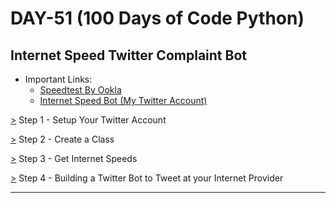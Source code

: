 # DAY-51 (100 Days of Code Python)

## Internet Speed Twitter Complaint Bot

* Important Links: 
  * [Speedtest By Ookla](https://www.speedtest.net/) 
  * [Internet Speed Bot (My Twitter Account)](https://mobile.twitter.com/InternetSpeedB8) 

[>](https://github.com/Aniruddh-482/Python-Bootcamp/blob/main/051/Internet%20Speed%20Twitter%20Complaint%20Bot/main.py) Step 1 - Setup Your Twitter Account <br>

[>](https://github.com/Aniruddh-482/Python-Bootcamp/blob/main/051/Internet%20Speed%20Twitter%20Complaint%20Bot/main.py) Step 2 - Create a Class <br>

[>](https://github.com/Aniruddh-482/Python-Bootcamp/blob/main/051/Internet%20Speed%20Twitter%20Complaint%20Bot/main.py) Step 3 - Get Internet Speeds <br>

[>](https://github.com/Aniruddh-482/Python-Bootcamp/blob/main/051/Internet%20Speed%20Twitter%20Complaint%20Bot/main.py) Step 4 - Building a Twitter Bot to Tweet at your Internet Provider <br>
<hr>


